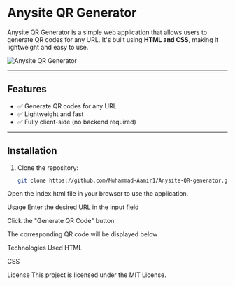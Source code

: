 # Anysite QR Generator

Anysite QR Generator is a simple web application that allows users to generate QR codes for any URL. It's built using **HTML and CSS**, making it lightweight and easy to use.

![Anysite QR Generator](https://via.placeholder.com/150)

---

## Features

- ✅ Generate QR codes for any URL
- ✅ Lightweight and fast
- ✅ Fully client-side (no backend required)

---

## Installation

1. Clone the repository:

   ```bash
   git clone https://github.com/Muhammad-Aamir1/Anysite-QR-generator.git
Open the index.html file in your browser to use the application.

Usage
Enter the desired URL in the input field

Click the "Generate QR Code" button

The corresponding QR code will be displayed below

Technologies Used
HTML

CSS

License
This project is licensed under the MIT License.



